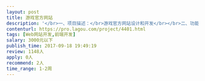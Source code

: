 ```yaml
---                
layout: post       
title: 游戏官方网站           
description: '</br>一、项目描述：</br>游戏官方网站设计和开发</br></br>二、功能点描述：</br>更新日志、帮助中心、产品介绍、联系我们</br></br>三、网站内容设计参考：</br>https://www.nomanssky.com/ 内容类比做成一模一样的，网站美术素材由我们提供。</br>网站模板：</br>https://www.wix.com/</br></br>四、人员要求：</br>熟悉2.0版式设计</br>'     
contenturl: https://pro.lagou.com/project/4401.html      
tags: [Web网站开发,前端开发]            
salary: 3000元以下          
publish_time: 2017-09-18 19:49:19         
review: 1148人                   
apply: 0人                   
recommend: 2人                   
time_range: 1-2周              
---                 
```

